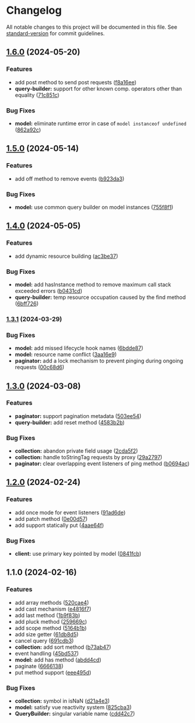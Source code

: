 # Changelog

All notable changes to this project will be documented in this file. See [standard-version](https://github.com/conventional-changelog/standard-version) for commit guidelines.

## [1.6.0](https://github.com/ismailceylan/restorm/compare/v1.5.0...v1.6.0) (2024-05-20)


### Features

* add post method to send post requests ([f8a16ee](https://github.com/ismailceylan/restorm/commit/f8a16ee9353a1094602df0501d13b13ac7e3f5e5))
* **query-builder:** support for other known comp. operators other than equality ([71c851c](https://github.com/ismailceylan/restorm/commit/71c851c7e19218c16056462991517f8d54cb6a78))


### Bug Fixes

* **model:** eliminate runtime error in case of `model instanceof undefined` ([862a92c](https://github.com/ismailceylan/restorm/commit/862a92c342a18051d9cd232ab83abd4f8e6e2052))

## [1.5.0](https://github.com/ismailceylan/restorm/compare/v1.4.0...v1.5.0) (2024-05-14)


### Features

* add off method to remove events ([b923da3](https://github.com/ismailceylan/restorm/commit/b923da333cc4de364fddde520a69b0415de099e6))


### Bug Fixes

* **model:** use common query builder on model instances ([755f8f1](https://github.com/ismailceylan/restorm/commit/755f8f1b8eea5df1c3ac05bf8231164fba4338c7))

## [1.4.0](https://github.com/ismailceylan/restorm/compare/v1.3.1...v1.4.0) (2024-05-05)


### Features

* add dynamic resource building ([ac3be37](https://github.com/ismailceylan/restorm/commit/ac3be3760d416aaff5e8d87a293eeef7c915613c))


### Bug Fixes

* **model:** add hasInstance method to remove maximum call stack exceeded errors ([b0431cd](https://github.com/ismailceylan/restorm/commit/b0431cde61c525097832e23f522d4f98a73b8895))
* **query-builder:** temp resource occupation caused by the find method ([6bff726](https://github.com/ismailceylan/restorm/commit/6bff72663a0e176fd5e14958aa77ea9b2785c497))

### [1.3.1](https://github.com/ismailceylan/restorm/compare/v1.3.0...v1.3.1) (2024-03-29)


### Bug Fixes

* **model:** add missed lifecycle hook names ([6bdde87](https://github.com/ismailceylan/restorm/commit/6bdde87f17a14ebb7217d8aac5c2379dae8065e3))
* **model:** resource name conflict ([3aa16e9](https://github.com/ismailceylan/restorm/commit/3aa16e968c1e5c4f1b002930680c1ee6e69d8e7d))
* **paginator:** add a lock mechanism to prevent pinging during ongoing requests ([00c68d6](https://github.com/ismailceylan/restorm/commit/00c68d659a66c37cd55ceac4d424fbe34c06dc88))

## [1.3.0](https://github.com/ismailceylan/restorm/compare/v1.2.0...v1.3.0) (2024-03-08)


### Features

* **paginator:** support pagination metadata ([503ee54](https://github.com/ismailceylan/restorm/commit/503ee54dbb835f372b829c1f422ecd6681fa79ba))
* **query-builder:** add reset method ([4583b2b](https://github.com/ismailceylan/restorm/commit/4583b2b1bcc85c7f536b436739b320d954609958))


### Bug Fixes

* **collection:** abandon private field usage ([2cda5f2](https://github.com/ismailceylan/restorm/commit/2cda5f25bab04a05ff5e6e8d4fe7595494ded80f))
* **collection:** handle toStringTag requests by  proxy ([29a2797](https://github.com/ismailceylan/restorm/commit/29a2797ada210dbfce695554b08a9899ab62a5ac))
* **paginator:** clear overlapping event listeners of ping method ([b0694ac](https://github.com/ismailceylan/restorm/commit/b0694aca08865f5cb0660b15e736f848a23688c4))

## [1.2.0](https://github.com/ismailceylan/restorm/compare/v1.1.0...v1.2.0) (2024-02-24)


### Features

* add once mode for event listeners ([91ad6de](https://github.com/ismailceylan/restorm/commit/91ad6de531ad9fa673c1d5057f92080c05ac283c))
* add patch method ([0e00d57](https://github.com/ismailceylan/restorm/commit/0e00d57f9f6a2acd209661991e49935dd199a603))
* add support statically put ([4aae64f](https://github.com/ismailceylan/restorm/commit/4aae64ff5a6baeda22a6006adac35e7c7e2da6a6))


### Bug Fixes

* **client:** use primary key pointed by model ([0841fcb](https://github.com/ismailceylan/restorm/commit/0841fcbad41ac8669b670caba60ab380cd437fcd))

## 1.1.0 (2024-02-16)


### Features

* add array methods ([520cae4](https://github.com/ismailceylan/restorm/commit/520cae4721c9d336182208b1d969923867b68526))
* add cast mechanism ([e4816f7](https://github.com/ismailceylan/restorm/commit/e4816f7afc444be37d390583cabe34aef065d67e))
* add last method ([1b9f83b](https://github.com/ismailceylan/restorm/commit/1b9f83b4b99b8f0dae4f5f44212ed38294ccd9bb))
* add pluck method ([259669c](https://github.com/ismailceylan/restorm/commit/259669c1b8bab20e8c3af48fb5aa43bca7e91678))
* add scope method ([5164b1b](https://github.com/ismailceylan/restorm/commit/5164b1b3d0103d78fbc6009d5ef5b0926c083680))
* add size getter ([61db8d5](https://github.com/ismailceylan/restorm/commit/61db8d5da73161157bb5dff8bf65ee70ed6f6543))
* cancel query ([691cdb3](https://github.com/ismailceylan/restorm/commit/691cdb31115ef077008a7688ae631ecfea49894f))
* **collection:** add sort method ([b73ab47](https://github.com/ismailceylan/restorm/commit/b73ab47f6e2f8e7d92eefd25d85f31f3be1b589c))
* event handling ([45bd537](https://github.com/ismailceylan/restorm/commit/45bd5373ea8c183863b5c2beb1549a302a4669c2))
* **model:** add has method ([abdd4cd](https://github.com/ismailceylan/restorm/commit/abdd4cdc7d2a55aeb7bc1bd8f8dbe860a74e8664))
* paginate ([6666138](https://github.com/ismailceylan/restorm/commit/6666138903a9de42fc0c07069398861243555460))
* put method support ([eee495d](https://github.com/ismailceylan/restorm/commit/eee495d56954af97d112fdc7ec220517c3585018))


### Bug Fixes

* **collection:** symbol in isNaN ([d21a4e3](https://github.com/ismailceylan/restorm/commit/d21a4e3ac98b549f5f4174978b40890260b79433))
* **model:** satisfy vue reactivity system ([825cba3](https://github.com/ismailceylan/restorm/commit/825cba3240394d9614954639b3e1aa47cf6c6e1b))
* **QueryBuilder:** singular variable name ([cdd42c7](https://github.com/ismailceylan/restorm/commit/cdd42c74e473f063141411862aeabf06224e4662))
